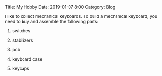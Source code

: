 Title: My Hobby
Date: 2019-01-07 8:00
Category: Blog

I like to collect mechanical keyboards. 
To build a mechanical keyboard, you need to buy and assemble the following parts:
1. switches

2. stabilizers

3. pcb

4. keyboard case

5. keycaps